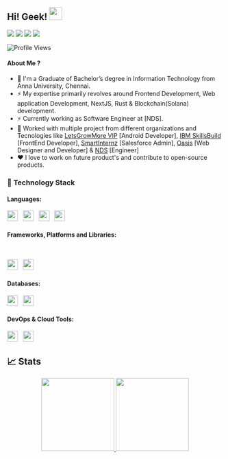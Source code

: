 <!--### Hi there 👋


**hrashad/hrashad** is a ✨ _special_ ✨ repository because its `README.md` (this file) appears on your GitHub profile.

Here are some ideas to get you started:

- 🔭 I’m currently working on ...
- 🌱 I’m currently learning ...
- 👯 I’m looking to collaborate on ...
- 🤔 I’m looking for help with ...
- 💬 Ask me about ...
- 📫 How to reach me: ...
- 😄 Pronouns: ...
- ⚡ Fun fact: ...
-->


## Hi! Geek! <img src="https://raw.githubusercontent.com/aemmadi/aemmadi/master/wave.gif" width="30px" height="30px">


<a href="https://www.linkedin.com/in/rashad-h/"><img src="https://img.shields.io/badge/linkedin-%230077B5.svg?style=for-the-badge&logo=linkedin&logoColor=white"></a>
<a href="mailto:hrrmg10@gmail.com"><img src="https://img.shields.io/badge/Gmail-D14836?style=for-the-badge&logo=gmail&logoColor=white"></a>
<a href="https://twitter.com/mr_rashad_h"><img src="https://img.shields.io/badge/rashadh-%231DA1F2.svg?style=for-the-badge&logo=Twitter&logoColor=white"></a>
<a href="http://hrashad.github.io/FED-Protfolio/"><img src="https://img.shields.io/badge/Portfolio-%23000000.svg?style=for-the-badge&logo=firefox&logoColor=#FF7139"/></a>
<!--a href="https://anuraggupta.hashnode.dev/"><img src="https://img.shields.io/badge/Hashnode-12100E?style=for-the-badge&logo=hashnode&logoColor=white" /></a>
<a href="https://dev.to/anurag5086"><img src="https://img.shields.io/badge/dev.to-0A0A0A?style=for-the-badge&logo=dev.to&logoColor=white" /></a-->
![Profile Views](https://komarev.com/ghpvc/?username=hrashad&style=flat-square)



#### About Me ?

- 🏫 I'm a Graduate of  Bachelor’s degree in Information Technology from Anna University, Chennai.
- ⚡️ My expertise primarily revolves around Frontend Development, Web application Development, NextJS, Rust & Blockchain(Solana) development.
- ⚡️ Currently working as Software Engineer at [NDS]. 
- 🔭 Worked with multiple project from different organizations and Tecnologies like [LetsGrowMore VIP](https://www.linkedin.com/groups/12540463/results/content/?keywords=Rashad%20H) [Android Developer], [IBM SkillsBuild](https://drive.google.com/file/d/15LfX-3AQL5bqbS1pI_QmoUrl-BSiT-o0/view?usp=sharing) [FrontEnd Developer], [SmartInternz](https://smartinternz.com/internships/salesforce_certificates/1e95f2352f054556ff064e8fda5fa059) [Salesforce Admin], [Oasis](https://drive.google.com/file/d/1rT4ZgKfce-kn5DEJLzN9_uQTvOhmMvKR/view) [Web Designer and Developer] & [NDS](https://hrashad.github.io/FED-Protfolio/#experience) [Engineer]
- ♥️ I love to  work on future product's and contribute to open-source products.


### 🔭 **Technology Stack**

#### **Languages**:

<img height=25 src="https://img.shields.io/badge/html5-%23E34F26.svg?style=for-the-badge&logo=html5&logoColor=white">&nbsp;&nbsp;
<img height=25 src="https://img.shields.io/badge/css3-%231572B6.svg?style=for-the-badge&logo=css3&logoColor=white">&nbsp;&nbsp;
<img height=25 src="https://img.shields.io/badge/javascript-%23323330.svg?style=for-the-badge&logo=javascript&logoColor=%23F7DF1E">&nbsp;&nbsp;
<img height=25 src="https://img.shields.io/badge/php-%23007ACC.svg?style=for-the-badge&logo=php&logoColor=white">&nbsp;&nbsp;
<!--<img height=25 src="https://img.shields.io/badge/mysql-%23323330.svg?style=for-the-badge&logo=mysql&logoColor=white">&nbsp;&nbsp;
<img height=25 src="https://img.shields.io/badge/rust-%23E34F26.svg?style=for-the-badge&logo=rust&logoColor=white">&nbsp;&nbsp;-->


#### **Frameworks, Platforms and Libraries**:

<!--img height=25 src="https://img.shields.io/badge/node.js-6DA55F?style=for-the-badge&logo=node.js&logoColor=white">&nbsp;&nbsp;
<img height=25 src="https://img.shields.io/badge/react-%2320232a.svg?style=for-the-badge&logo=react&logoColor=%2361DAFB">&nbsp;&nbsp;
<img height=25 src="https://img.shields.io/badge/next.js-%23E0234E.svg?style=for-the-badge&logo=next.js&logoColor=white">&nbsp;&nbsp;
<img height=25 src="https://img.shields.io/badge/express.js-%23404d59.svg?style=for-the-badge&logo=express&logoColor=%2361DAFB">&nbsp;&nbsp;
<img height=25 src="https://img.shields.io/badge/tide-%23E0234E.svg?style=for-the-badge&logo=tide&logoColor=white"-->&nbsp;&nbsp;
<img height=25 src="https://img.shields.io/badge/sass-%23404d59.svg?style=for-the-badge&logo=sass&logoColor=%2361DAFB">&nbsp;&nbsp;
<img height=25 src="https://img.shields.io/badge/bootstrap-%23404d59.svg?style=for-the-badge&logo=bootstrap&logoColor=%2361DAFB">
<!--<img height=25 src="https://img.shields.io/badge/tailwindcss-%23404d59.svg?style=for-the-badge&logo=tailwindcss&logoColor=%2361DAFB">-->

#### **Databases**:

<img height=25 src="https://img.shields.io/badge/MongoDB-%234ea94b.svg?style=for-the-badge&logo=mongodb&logoColor=white">&nbsp;&nbsp;
<img height=25 src="https://img.shields.io/badge/mysql-%23316192.svg?style=for-the-badge&logo=mysql&logoColor=white">&nbsp;&nbsp;
<!--img height=25 src="https://img.shields.io/badge/postgres-%23316192.svg?style=for-the-badge&logo=postgresql&logoColor=white"-->

#### **DevOps & Cloud Tools**:
<!--
<img height=25 src="https://img.shields.io/badge/docker-%230db7ed.svg?style=for-the-badge&logo=docker&logoColor=white">&nbsp;&nbsp;
<img height=25 src="https://img.shields.io/badge/CIRCLECI-%23161616.svg?style=for-the-badge&logo=circleci&logoColor=white">&nbsp;&nbsp;
-->
<img height=25 src="https://img.shields.io/badge/git-%23F05033.svg?style=for-the-badge&logo=git&logoColor=white">&nbsp;&nbsp;
<img height=25 src="https://img.shields.io/badge/heroku-%23430098.svg?style=for-the-badge&logo=heroku&logoColor=white">&nbsp;&nbsp;
<!--
<img height=25 src="https://img.shields.io/badge/DigitalOcean-%230167ff.svg?style=for-the-badge&logo=digitalOcean&logoColor=white">&nbsp;&nbsp;
<img height=25 src="https://img.shields.io/badge/netlify-%23000000.svg?style=for-the-badge&logo=netlify&logoColor=#00C7B7">&nbsp;&nbsp;
-->

## 📈 Stats
<p align="center">
<a href="https://github.com/hrashad">
  <img height="170em" src="https://github-readme-stats-eight-theta.vercel.app/api?username=hrashad&show_icons=true&theme=algolia&include_all_commits=true&count_private=true"/>
  <img height="170em" src="https://github-readme-stats-eight-theta.vercel.app/api/top-langs/?username=hrashad&layout=compact&langs_count=8&theme=algolia"/>
</a>
</p>
